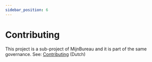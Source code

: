 ```yaml
---
sidebar_position: 6
---
```


# Contributing

This project is a sub-project of MijnBureau and it is part of the same governance. See:
[Contributing](https://github.com/MinBZK/mijn-bureau/blob/main/CONTRIBUTING.md) (Dutch)
